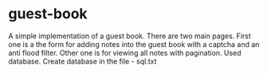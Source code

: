 # guest-book
A simple implementation of a guest book. There are two main pages. First one is a the form for adding notes into the guest book with a captcha and an anti flood filter. Other one is for viewing all notes with pagination. Used database. Create database in the file - sql.txt